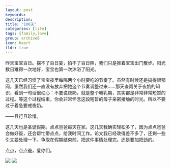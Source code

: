 ```yaml
---
layout: post
keywords: 
description: 
title: "100天"
categories: [life]
tags: [family,love]
group: archiveß
icon: heart
tldr: true
---
```


昨天宝宝百日。摆不了百日宴，拍不了百日照，我们只是推着宝宝出门散步。阳光数日难得一次地好，宝宝也第一次沐浴了阳光。

这几天已经习惯了宝宝夜里每隔两个小时要吃的节奏了。虽然有时候还是搞得很郁闷，虽然我们还一直没有放弃把她这个节奏调整过来……那天查阅关于夜奶的知识，看到一句话很动心：不要说夜奶，就是整个哺乳期，其实都是非常非常短暂的过程。等这个过程结束，你会非常怀念这段短暂的母子亲密接触的时光。所以不要过于着急要戒夜奶。

——且行且珍惜。

这几天也是圣诞假期。点点爸爸每天在家。这几天我确实轻松多了，因为点点爸爸会做好饭，还会帮忙带点点，给我时间工作。论文我已经改得差不多了，还剩一些引文要处理一下。争取在假期结束前，把这件事情处理完。还是要加把劲的。

点点，点点爸，爱你们。

<img src="../../../../image/post/151226_a.jpg" />
<img src="../../../../image/post/151226_b.jpg" />